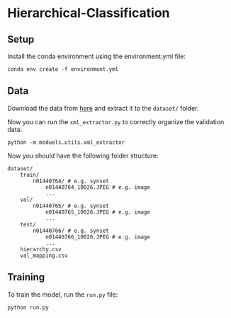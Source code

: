 # Hierarchical-Classification

## Setup
Install the conda environment using the environment.yml file:
```
conda env create -f environment.yml
```

## Data
Download the data from [here](https://image-net.org/challenges/LSVRC/2012/2012-downloads.php) and extract it to the `dataset/` folder.

Now you can run the `xml_extractor.py` to correctly organize the validation data:
```
python -m moduels.utils.xml_extractor
```

Now you should have the following folder structure:
```
dataset/
    train/
        n01440764/ # e.g. synset
            n01440764_10026.JPEG # e.g. image
            ...
    val/
        n01440765/ # e.g. synset
            n01440765_10026.JPEG # e.g. image
            ...
    test/
        n01440766/ # e.g. synset
            n01440766_10026.JPEG # e.g. image
            ...
    hierarchy.csv
    val_mapping.csv
```

## Training
To train the model, run the `run.py` file:
```
python run.py
```